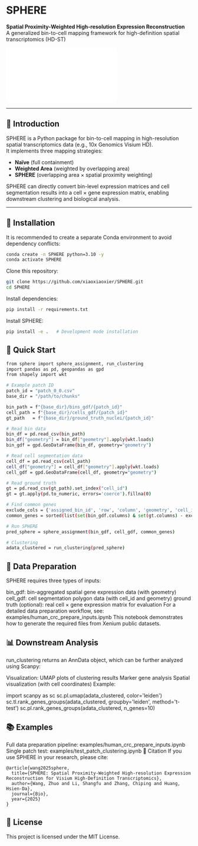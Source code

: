 # SPHERE

**Spatial Proximity-Weighted High-resolution Expression Reconstruction**  
A generalized bin-to-cell mapping framework for high-definition spatial transcriptomics (HD-ST)

![SPHERE Workflow](Figure1_workflow.pdf)

---

## 📖 Introduction
SPHERE is a Python package for bin-to-cell mapping in high-resolution spatial transcriptomics data (e.g., 10x Genomics Visium HD).  
It implements three mapping strategies:
- **Naïve** (full containment)
- **Weighted Area** (weighted by overlapping area)
- **SPHERE** (overlapping area × spatial proximity weighting)

SPHERE can directly convert bin-level expression matrices and cell segmentation results into a cell × gene expression matrix, enabling downstream clustering and biological analysis.

---

## 🔧 Installation

It is recommended to create a separate Conda environment to avoid dependency conflicts:

```bash
conda create -n SPHERE python=3.10 -y
conda activate SPHERE
```
Clone this repository:
```bash
git clone https://github.com/xiaoxiaoxier/SPHERE.git
cd SPHERE
```
Install dependencies:
```bash
pip install -r requirements.txt
```

Install SPHERE:
```bash
pip install -e .   # Development mode installation
```
## 🚀 Quick Start
```bash
from sphere import sphere_assignment, run_clustering
import pandas as pd, geopandas as gpd
from shapely import wkt

# Example patch ID
patch_id = "patch_0_0.csv"
base_dir = "/path/to/chunks"

bin_path = f"{base_dir}/bins_gdf/{patch_id}"
cell_path = f"{base_dir}/cells_gdf/{patch_id}"
gt_path   = f"{base_dir}/ground_truth_nuclei/{patch_id}"

# Read bin data
bin_df = pd.read_csv(bin_path)
bin_df["geometry"] = bin_df["geometry"].apply(wkt.loads)
bin_gdf = gpd.GeoDataFrame(bin_df, geometry="geometry")

# Read cell segmentation data
cell_df = pd.read_csv(cell_path)
cell_df["geometry"] = cell_df["geometry"].apply(wkt.loads)
cell_gdf = gpd.GeoDataFrame(cell_df, geometry="geometry")

# Read ground truth
gt = pd.read_csv(gt_path).set_index("cell_id")
gt = gt.apply(pd.to_numeric, errors='coerce').fillna(0)

# Find common genes
exclude_cols = {'assigned_bin_id', 'row', 'column', 'geometry', 'cell_id'}
common_genes = sorted(list(set(bin_gdf.columns) & set(gt.columns) - exclude_cols))

# Run SPHERE
pred_sphere = sphere_assignment(bin_gdf, cell_gdf, common_genes)

# Clustering
adata_clustered = run_clustering(pred_sphere)

```

## 📂 Data Preparation
SPHERE requires three types of inputs:

bin_gdf: bin-aggregated spatial gene expression data (with geometry)
cell_gdf: cell segmentation polygon data (with cell_id and geometry)
ground truth (optional): real cell × gene expression matrix for evaluation
For a detailed data preparation workflow, see:
examples/human_crc_prepare_inputs.ipynb
This notebook demonstrates how to generate the required files from Xenium public datasets.

## 📊 Downstream Analysis
run_clustering returns an AnnData object, which can be further analyzed using Scanpy:

Visualization: UMAP plots of clustering results
Marker gene analysis
Spatial visualization (with cell coordinates)
Example:

import scanpy as sc
sc.pl.umap(adata_clustered, color='leiden')
sc.tl.rank_genes_groups(adata_clustered, groupby='leiden', method='t-test')
sc.pl.rank_genes_groups(adata_clustered, n_genes=10)
## 📚 Examples
Full data preparation pipeline: examples/human_crc_prepare_inputs.ipynb
Single patch test: examples/test_patch_clustering.ipynb
📄 Citation
If you use SPHERE in your research, please cite:
```
@article{wang2025sphere,
  title={SPHERE: Spatial Proximity-Weighted High-resolution Expression Reconstruction for Visium High-Definition Transcriptomics},
  author={Wang, Zhuo and Li, Shangfu and Zhang, Chiping and Huang, Hsien-Da},
  journal={Bio},
  year={2025}
}
```
## 📜 License
This project is licensed under the MIT License.
